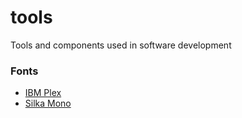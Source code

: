 # tools
Tools and components used in software development

### Fonts

- [IBM Plex](https://github.com/IBM/plex)
- [Silka Mono](https://www.atipofoundry.com/fonts/silka-mono)
